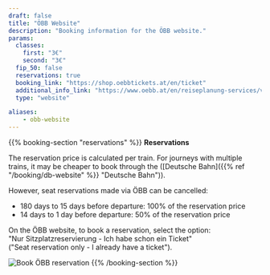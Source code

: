 ```yaml
---
draft: false
title: "ÖBB Website"
description: "Booking information for the ÖBB website."
params:
  classes:
    first: "3€"
    second: "3€"
  fip_50: false
  reservations: true
  booking_link: "https://shop.oebbtickets.at/en/ticket"
  additional_info_link: "https://www.oebb.at/en/reiseplanung-services/vor-ihrer-reise/reservierung-sitzplatz"
  type: "website"

aliases:
    - obb-website
---
```


{{% booking-section "reservations" %}}
**Reservations**

The reservation price is calculated per train. For journeys with multiple trains, it may be cheaper to book through the ([Deutsche Bahn]({{% ref "/booking/db-website" %}} "Deutsche Bahn")).

However, seat reservations made via ÖBB can be cancelled:

- 180 days to 15 days before departure: 100% of the reservation price
- 14 days to 1 day before departure: 50% of the reservation price

On the ÖBB website, to book a reservation, select the option: \
"Nur Sitzplatzreservierung - Ich habe schon ein Ticket" \
("Seat reservation only - I already have a ticket").

![Book ÖBB reservation](oebb_reservation.webp)
{{% /booking-section %}}
